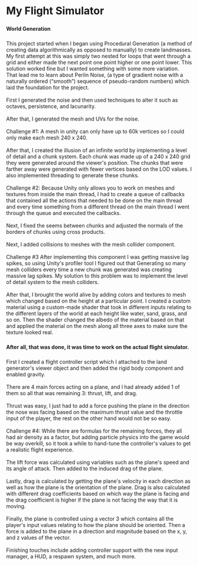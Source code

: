 <h1 align="left">My Flight Simulator</h1>

###

<h4 align="left">World Generation</h4>

###

<p align="left">This project started when I began using Procedural Generation (a method of creating data algorithmically as opposed to manually) to create landmasses. My first attempt at this was simply two nested for loops that went through a grid and either made the next point one point higher or one point lower. This solution worked fine but I wanted something with some more variation.<br>That lead me to learn about Perlin Noise, (a type of gradient noise with a naturally ordered (“smooth”) sequence of pseudo-random numbers) which laid the foundation for the project.<br><br>First I generated the noise and then used techniques to alter it such as octaves, persistence, and lacunarity.<br><br>After that, I generated the mesh and UVs for the noise. <br><br>Challenge #1: A mesh in unity can only have up to 60k vertices so I could only make each mesh 240 x 240.<br><br>After that, I created the illusion of an infinite world by implementing a level of detail and a chunk system. Each chunk was made up of a 240 x 240 grid they were generated around the viewer's position. The chunks that were farther away were generated with fewer vertices based on the LOD values. I also implemented threading to generate these chunks.<br><br>Challenge #2:   Because Unity only allows you to work on meshes and textures from inside the main thread, I had to create a queue of callbacks that contained all the actions that needed to be done on the main thread and every time something from a different thread on the main thread I went through the queue and executed the callbacks.<br><br>Next, I fixed the seems between chunks and adjusted the normals of the borders of chunks using cross products.<br><br>Next, I added collisions to meshes with the mesh collider component.<br><br>Challenge #3 After implementing this component I was getting massive lag spikes, so using Unity's profiler tool I figured out that Generating so many mesh colliders every time a new chunk was generated was creating massive lag spikes. My solution to this problem was to implement the level of detail system to the mesh colliders.<br><br>After that, I brought the world alive by adding colors and textures to mesh which changed based on the height at a particular point. I created a custom material using a custom-made shader that took in different inputs relating to the different layers of the world at each height like water, sand, grass, and so on. Then the shader changed the albedo of the material based on that and applied the material on the mesh along all three axes to make sure the texture looked real.</p>

###

<h4 align="left">After all, that was done, it was time to work on the actual flight simulator.</h4>

###

<p align="left">First I created a flight controller script which I attached to the land generator's viewer object and then added the rigid body component and enabled gravity.<br><br>There are 4 main forces acting on a plane, and I had already added 1 of them so all that was remaining 3: thrust, lift, and drag.<br><br>Thrust was easy, I just had to add a force pushing the plane in the direction the nose was facing based on the maximum thrust value and the throttle input of the player, the rest on the other hand would not be so easy.<br><br>Challenge #4: While there are formulas for the remaining forces, they all had air density as a factor, but adding particle physics into the game would be way overkill, so it took a while to hand-tune the controller's values to get a realistic flight experience.<br><br>The lift force was calculated using variables such as the plane's speed and its angle of attack. Then added to the induced drag of the plane.<br><br>Lastly, drag is calculated by getting the plane's velocity in each direction as well as how the plane is the orientation of the plane. Drag is also calculated with different drag coefficients based on which way the plane is facing and the drag coefficient is higher if the plane is not facing the way that it is moving.<br><br>Finally, the plane is controlled using a vector 3 which contains all the player's input values relating to how the plane should be oriented. Then a force is added to the plane in a direction and magnitude based on the x, y, and z values of the vector.<br><br>Finishing touches include adding controller support with the new input manager, a HUD, a respawn system, and much more.</p>

###
